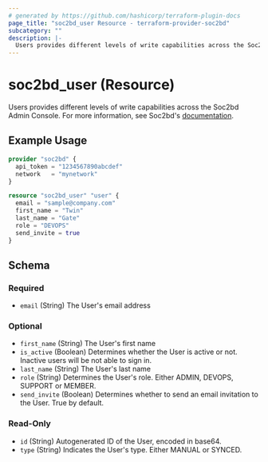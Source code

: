 ```yaml
---
# generated by https://github.com/hashicorp/terraform-plugin-docs
page_title: "soc2bd_user Resource - terraform-provider-soc2bd"
subcategory: ""
description: |-
  Users provides different levels of write capabilities across the Soc2bd Admin Console. For more information, see Soc2bd's documentation https://www.soc2bd.com/docs/users.
---
```


# soc2bd_user (Resource)

Users provides different levels of write capabilities across the Soc2bd Admin Console. For more information, see Soc2bd's [documentation](https://www.soc2bd.com/docs/users).

## Example Usage

```terraform
provider "soc2bd" {
  api_token = "1234567890abcdef"
  network   = "mynetwork"
}

resource "soc2bd_user" "user" {
  email = "sample@company.com"
  first_name = "Twin"
  last_name = "Gate"
  role = "DEVOPS"
  send_invite = true
}
```

<!-- schema generated by tfplugindocs -->

## Schema

### Required

- `email` (String) The User's email address

### Optional

- `first_name` (String) The User's first name
- `is_active` (Boolean) Determines whether the User is active or not. Inactive users will be not able to sign in.
- `last_name` (String) The User's last name
- `role` (String) Determines the User's role. Either ADMIN, DEVOPS, SUPPORT or MEMBER.
- `send_invite` (Boolean) Determines whether to send an email invitation to the User. True by default.

### Read-Only

- `id` (String) Autogenerated ID of the User, encoded in base64.
- `type` (String) Indicates the User's type. Either MANUAL or SYNCED.

